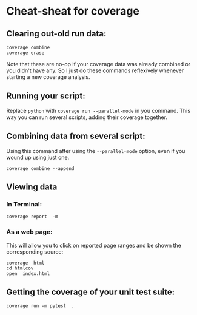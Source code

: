 # Cheat-sheat for coverage

## Clearing out-old run data:
```
coverage combine
coverage erase
```
Note that these are no-op if your coverage data was already combined or you didn't have any.
So I just do these commands reflexively whenever starting a new coverage analysis.

## Running your script:
Replace  `python`  with `coverage run --parallel-mode`  in you command. This way you can 
run several scripts, adding their coverage together.

## Combining data from several script:
Using this command after using the `--parallel-mode` option, even if  you wound up using just one.
```
coverage combine --append
```

## Viewing data
### In Terminal:
```
coverage report  -m
```
### As a web page:
This will allow you to click on reported page ranges and  be  shown the corresponding source:
```
coverage  html
cd htmlcov
open  index.html
```

## Getting the coverage of your unit test suite:
```
coverage run -m pytest  .
```


